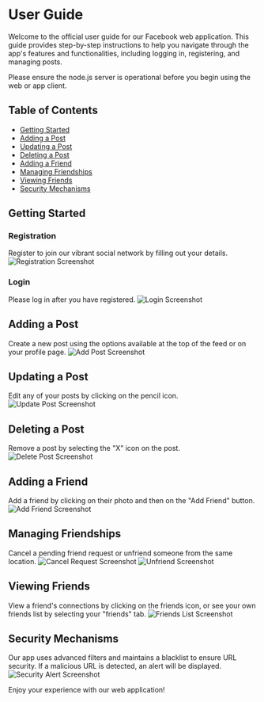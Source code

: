 # User Guide
Welcome to the official user guide for our Facebook web application. This guide provides step-by-step instructions to help you navigate through the app's features and functionalities, including logging in, registering, and managing posts.

Please ensure the node.js server is operational before you begin using the web or app client.

## Table of Contents
- [Getting Started](#getting-started)
- [Adding a Post](#adding-a-post)
- [Updating a Post](#updating-a-post)
- [Deleting a Post](#deleting-a-post)
- [Adding a Friend](#adding-a-friend)
- [Managing Friendships](#managing-friendships)
- [Viewing Friends](#viewing-friends)
- [Security Mechanisms](#security-mechanisms)

## Getting Started

### Registration
Register to join our vibrant social network by filling out your details.
![Registration Screenshot](https://github.com/reutlazarr/AspProject/assets/132810027/38a965eb-139e-4f40-a65b-3950636d0ea1)

### Login
Please log in after you have registered.
![Login Screenshot](https://github.com/reutlazarr/AspProject/assets/132810027/3e913c4e-fccd-4fac-bd02-d0d84cece13e)

## Adding a Post
Create a new post using the options available at the top of the feed or on your profile page.
![Add Post Screenshot](https://github.com/reutlazarr/AspProject/assets/132810027/5cce3129-21ca-415d-a185-e9225a076dab)

## Updating a Post
Edit any of your posts by clicking on the pencil icon.
![Update Post Screenshot](https://github.com/reutlazarr/AspProject/assets/132810027/9e1c80b2-88c2-4816-9f4d-d5f5cd4ee8ff)

## Deleting a Post
Remove a post by selecting the "X" icon on the post.
![Delete Post Screenshot](https://github.com/reutlazarr/AspProject/assets/132810027/ad8b5666-89a8-4f18-95b5-bd497c5b81f5)

## Adding a Friend
Add a friend by clicking on their photo and then on the "Add Friend" button.
![Add Friend Screenshot](https://github.com/reutlazarr/AspProject/assets/132810027/cd0648da-97f2-43d7-baa9-c3ce4535fb43)

## Managing Friendships
Cancel a pending friend request or unfriend someone from the same location.
![Cancel Request Screenshot](https://github.com/reutlazarr/AspProject/assets/132810027/99d0e44d-6e64-4e27-9225-bf07f0bc70fb)
![Unfriend Screenshot](https://github.com/reutlazarr/AspProject/assets/132810027/b644cf9d-c9dd-443d-b4f8-b0492d3a27ac)

## Viewing Friends
View a friend's connections by clicking on the friends icon, or see your own friends list by selecting your "friends" tab.
![Friends List Screenshot](https://github.com/reutlazarr/AspProject/assets/132810027/b368ff25-2b5e-4554-a7f0-c7c32ff79eae)

## Security Mechanisms
Our app uses advanced filters and maintains a blacklist to ensure URL security. If a malicious URL is detected, an alert will be displayed.
![Security Alert Screenshot](https://github.com/reutlazarr/AspProject/assets/132810027/6ba7d9c6-2367-42c6-a1ff-e9875eda277e)

Enjoy your experience with our web application!
